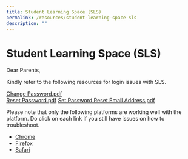 ```yaml
---
title: Student Learning Space (SLS)
permalink: /resources/student-learning-space-sls
description: ""
---
```

Student Learning Space (SLS)
============================

Dear Parents,  
  
Kindly refer to the following resources for login issues with SLS.  
  
[Change Password.pdf](/files/Change%20Password.pdf)  
[Reset Password.pdf](/files/Reset%20Password.pdf)
[Set Password Reset Email Address.pdf](/files/Set%20Password%20Reset%20Email%20Address.pdf)  
  
Please note that only the following platforms are working well with the platform. Do click on each link if you still have issues on how to troubleshoot.  

*   [Chrome](https://support.google.com/chrome_webstore/answer/2664769?rd=1)
*   [Firefox](https://support.mozilla.org/en-US/kb/disable-or-remove-add-ons)
*   [Safari](https://support.apple.com/en-us/HT203051)